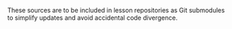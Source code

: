 These sources are to be included in lesson repositories as Git submodules
to simplify updates and avoid accidental code divergence.
